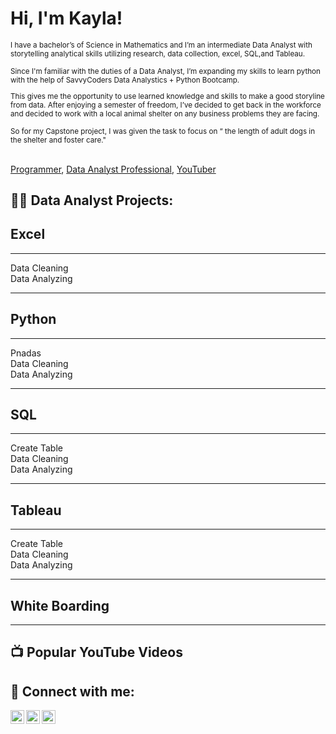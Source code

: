 <h1>Hi, I'm Kayla!</h1>

<small> I have a bachelor’s of Science in Mathematics and I’m an intermediate Data Analyst with storytelling analytical skills utilizing research, data collection, excel, SQL,and Tableau.  

Since I'm familiar with the duties of a Data Analyst, I’m expanding my skills to learn python with the help of SavvyCoders Data Analystics + Python Bootcamp. 

  This gives me the opportunity to use learned knowledge and skills to make a good storyline from data. After enjoying a semester of freedom, I’ve decided to get back in the workforce and decided to work with a local animal shelter on any business problems they are facing. 

So for my Capstone project, I was given the task to focus on “ the length of adult dogs in the shelter and foster care." </small>
 
 
  <br/><a href="https://github.com/lkayla2999/Data-Analystics-Python-Capstone-for-SavvyCoders-Bootcamp/tree/master">Programmer</a>, <a href="www.linkedin.com/in/kayla-lucas-393641182">Data Analyst Professional</a>, <a href="//www.youtube.com/@LucasKay23">YouTuber</a></h1>

<h2>👨‍💻 Data Analyst Projects:</h2>

<h2>Excel</h2>
<hr>
<p>
  Data Cleaning <br>
  Data Analyzing <br>
 </p>
 
 <hr>
 
 <h2>Python</h2>
<hr>
<p>
  Pnadas <br>
  Data Cleaning <br>
  Data Analyzing <br>
 </p>
 
 <hr>
 
 <h2>SQL</h2>
<hr>
<p>
  Create Table <br>
  Data Cleaning <br>
  Data Analyzing <br>
 </p>
 
  <hr>
 
 <h2>Tableau</h2>
<hr>
<p>
  Create Table <br>
  Data Cleaning <br>
  Data Analyzing <br>
 </p>
 
 <hr>
 
 <h2>White Boarding</h2>
<hr>
<p>
 </p>
 

<h2>📺 Popular YouTube Videos</h2>


<h2> 🤳 Connect with me:</h2>

[<img align="left" alt="KaylaLucas | YouTube" width="22px" src="https://cdn.jsdelivr.net/npm/simple-icons@v3/icons/youtube.svg" />][youtube]
[<img align="left" alt="KaylaLucas | LinkedIn" width="22px" src="https://cdn.jsdelivr.net/npm/simple-icons@v3/icons/linkedin.svg" />][linkedin]
[<img align="left" alt="KaylaLucas | Instagram" width="22px" src="https://cdn.jsdelivr.net/npm/simple-icons@v3/icons/instagram.svg" />][instagram]


[youtube]: //www.youtube.com/@LucasKay23
[instagram]: https://www.instagram.com/kaylas_animation_therapy/
[linkedin]: www.linkedin.com/in/kayla-lucas-393641182


<!--
**KaylaLucas** is a ✨ _special_ ✨ repository because its `README.md` (this file) appears on your GitHub profile.

Here are some ideas to get you started:

- 🔭 I’m currently working on ...
- 🌱 I’m currently learning ...
- 👯 I’m looking to collaborate on ...
- 🤔 I’m looking for help with ...
- 💬 Ask me about ...
- 📫 How to reach me: ...
- 😄 Pronouns: ...
- ⚡ Fun fact: ...
-->

